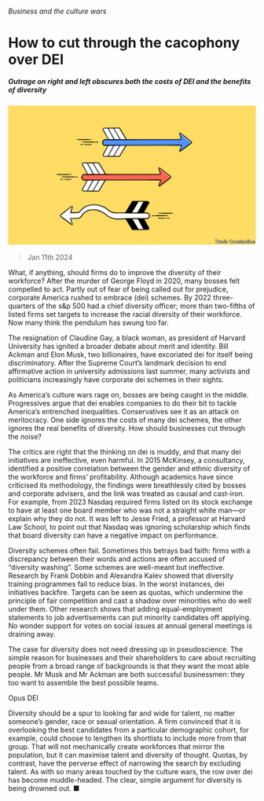 ###### Business and the culture wars

# How to cut through the cacophony over DEI 

##### Outrage on right and left obscures both the costs of DEI and the benefits of diversity 

![image](images/20240113_LDD005.jpg) 

> Jan 11th 2024 

What, if anything, should firms do to improve the diversity of their workforce? After the murder of George Floyd in 2020, many bosses felt compelled to act. Partly out of fear of being called out for prejudice, corporate America rushed to embrace  (dei) schemes. By 2022 three-quarters of the s&amp;p 500 had a chief diversity officer; more than two-fifths of listed firms set targets to increase the racial diversity of their workforce. Now many think the pendulum has swung too far. 

The resignation of Claudine Gay, a black woman, as president of Harvard University has ignited a broader debate about merit and identity. Bill Ackman and Elon Musk, two billionaires, have excoriated dei for itself being discriminatory. After the Supreme Court’s landmark decision to end affirmative action in university admissions last summer, many activists and politicians increasingly have corporate dei schemes in their sights. 

As America’s culture wars rage on, bosses are being caught in the middle. Progressives argue that dei enables companies to do their bit to tackle America’s entrenched inequalities. Conservatives see it as an attack on meritocracy. One side ignores the costs of many dei schemes, the other ignores the real benefits of diversity. How should businesses cut through the noise? 

The critics are right that the thinking on dei is muddy, and that many dei initiatives are ineffective, even harmful. In 2015 McKinsey, a consultancy, identified a positive correlation between the gender and ethnic diversity of the workforce and firms’ profitability. Although academics have since criticised its methodology, the findings were breathlessly cited by bosses and corporate advisers, and the link was treated as causal and cast-iron. For example, from 2023 Nasdaq required firms listed on its stock exchange to have at least one board member who was not a straight white man—or explain why they do not. It was left to Jesse Fried, a professor at Harvard Law School, to point out that Nasdaq was ignoring scholarship which finds that board diversity can have a negative impact on performance.

Diversity schemes often fail. Sometimes this betrays bad faith: firms with a discrepancy between their words and actions are often accused of “diversity washing”. Some schemes are well-meant but ineffective. Research by Frank Dobbin and Alexandra Kalev showed that diversity training programmes fail to reduce bias. In the worst instances, dei initiatives backfire. Targets can be seen as quotas, which undermine the principle of fair competition and cast a shadow over minorities who do well under them. Other research shows that adding equal-employment statements to job advertisements can put minority candidates off applying. No wonder support for votes on social issues at annual general meetings is draining away.

The case for diversity does not need dressing up in pseudoscience. The simple reason for businesses and their shareholders to care about recruiting people from a broad range of backgrounds is that they want the most able people. Mr Musk and Mr Ackman are both successful businessmen: they too want to assemble the best possible teams. 

Opus DEI

Diversity should be a spur to looking far and wide for talent, no matter someone’s gender, race or sexual orientation. A firm convinced that it is overlooking the best candidates from a particular demographic cohort, for example, could choose to lengthen its shortlists to include more from that group. That will not mechanically create workforces that mirror the population, but it can maximise talent and diversity of thought. Quotas, by contrast, have the perverse effect of narrowing the search by excluding talent. As with so many areas touched by the culture wars, the row over dei has become muddle-headed. The clear, simple argument for diversity is being drowned out. ■

